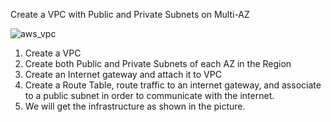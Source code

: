 Create a VPC with Public and Private Subnets on Multi-AZ

![aws_vpc](https://github.com/gokul98raj/Terraform-vpc/assets/42057165/171cf09f-208a-4797-acc3-bcd523ad0376)

1) Create a VPC
2) Create both Public and Private Subnets of each AZ in the Region
3) Create an Internet gateway and attach it to VPC
4) Create a Route Table, route traffic to an internet gateway, and associate to a public subnet in order to communicate with the internet.
5) We will get the infrastructure as shown in the picture.
